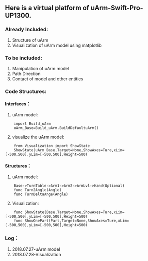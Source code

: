 ## Here is a virtual platform of uArm-Swift-Pro-UP1300.
### Already Included:
1. Structure of uArm
2. Visualization of uArm model using matplotlib

### To be included:
1. Manipulation of uArm model
2. Path Direction
3. Contact of model and other entities

### Code Structures:
#### Interfaces：
1. uArm model:
```
    import Build_uArm
    uArm_Base=Build_uArm.BuildDefaultuArm()
```
2. visualize the uArm model:
```
    from Visualization import ShowState
    ShowState(uArm_Base,Target=None,ShowAxes=Ture,xLim=[-500,500],yLim=[-500,500],Height=500)
```
#### Structures：
1. uArm model:
```
    Base->TurnTable->Arm1->Arm2->ArmLvl->Hand(Optional)
    func Turn2Angle(Angle)
    func TurnDeltaAnge(Angle) 
```
2. Visualization:
```
    func ShowState(Base,Target=None,ShowAxes=Ture,xLim=[-500,500],yLim=[-500,500],Height=500)
    func ShowOnePart(Part,Target=None,ShowAxes=Ture,xLim=[-500,500],yLim=[-500,500],Height=500)
```
### Log：
1. 2018.07.27-uArm model
2. 2018.07.28-Visualization
